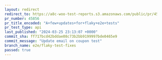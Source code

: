 ```yaml
---
layout: redirect
redirect_to: https://a8c-woo-test-reports.s3.amazonaws.com/public/pr/45856/api/index.html
pr_number: 45856
pr_title_encoded: "A+few+updates+for+flaky+e2e+tests"
pr_test_type: api
last_published: "2024-03-25 23:13:07 +0000"
commit_sha: ff717bcd42bddae08c73b2bb9199997bde0465e9
commit_message: "Update email on coupon test"
branch_name: e2e/flaky-test-fixes
passed: true
---
```

